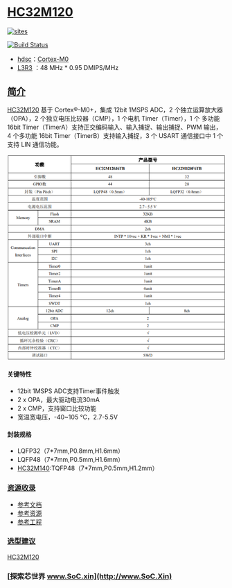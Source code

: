 ﻿# [HC32M120](https://github.com/SoCXin/HC32M120)

[![sites](http://182.61.61.133/link/resources/SoC.png)](http://www.SoC.Xin)

[![Build Status](https://github.com/SoCXin/HC32M120/workflows/src/badge.svg)](https://github.com/SoCXin/HC32M120/actions/workflows/src.yml)

* [hdsc](https://www.hdsc.com.cn/)：[Cortex-M0](https://github.com/SoCXin/Cortex)
* [L3R3](https://github.com/SoCXin/Level) ：48 MHz  * 0.95 DMIPS/MHz

## [简介](https://github.com/SoCXin/HC32M120/wiki)

[HC32M120](https://www.hdsc.com.cn/Category84) 基于 Cortex®-M0+，集成 12bit 1MSPS ADC，2 个独立运算放大器（OPA），2 个独立电压比较器（CMP），1 个电机 Timer（Timer），1 个
多功能 16bit Timer（TimerA）支持正交编码输入、输入捕捉、输出捕捉、PWM 输出，4 个多功能 16bit Timer（TimerB）支持输入捕捉，3 个 USART 通信接口中 1 个支持 LIN 通信功能。

[![sites](docs/HC32M120.png)](https://www.hdsc.com.cn/Category84-1492)

#### 关键特性

* 12bit 1MSPS ADC支持Timer事件触发
* 2 x OPA，最大驱动电流30mA
* 2 x CMP，支持窗口比较功能
* 宽温宽电压，-40~105 ℃，2.7-5.5V

#### 封装规格

* LQFP32（7*7mm,P0.8mm,H1.6mm）
* LQFP48（7*7mm,P0.5mm,H1.6mm）
* [HC32M140](https://www.hdsc.com.cn/Category84-1494):TQFP48（7*7mm,P0.5mm,H1.2mm）

### [资源收录](https://github.com/SoCXin)

* [参考文档](docs/)
* [参考资源](src/)
* [参考工程](project/)

### [选型建议](https://github.com/SoCXin)

[HC32M120](https://github.com/SoCXin/HC32M120)

### [探索芯世界 www.SoC.xin](http://www.SoC.Xin)
